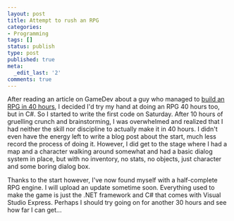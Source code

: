```yaml
---
layout: post
title: Attempt to rush an RPG
categories:
- Programming
tags: []
status: publish
type: post
published: true
meta:
  _edit_last: '2'
comments: true
---
```

After reading an article on GameDev about a guy who managed to <a href="http://www.rampantgames.com/blog/2005/04/rpg-in-week.html">build an RPG in 40 hours</a>, I decided I'd try my hand at doing an RPG 40 hours too, but in C#. So I started to write the first code on Saturday. After 10 hours of gruelling crunch and brainstorming, I was overwhelmed and realized that I had neither the skill nor discipline to actually make it in 40 hours. I didn't even have the energy left to write a blog post about the start, much less record the process of doing it. However, I did get to the stage where I had a map and a character walking around somewhat and had a basic dialog system in place, but with no inventory, no stats, no objects, just character and some boring dialog box.

Thanks to the start however, I've now found myself with a half-complete RPG engine. I will upload an update sometime soon. Everything used to make the game is just the .NET framework and C# that comes with Visual Studio Express. Perhaps I should try going on for another 30 hours and see how far I can get...
